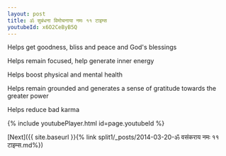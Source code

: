 ```yaml
---
layout: post
title: ॐ सुबंधना विमोचनाया नमः ११ टाइम्स
youtubeId: x6O2CeByB5Q
---
```

 
 
Helps get goodness, bliss and peace and God's blessings
 
Helps remain focused, help generate inner energy 
 
Helps boost physical and mental health 
 
Helps remain grounded and generates a sense of gratitude towards the greater power 
 
Helps reduce bad karma
 
 
 
 


{% include youtubePlayer.html id=page.youtubeId %}
 
[Next]({{ site.baseurl }}{% link  split1/_posts/2014-03-20-ॐ वसंकराय नमः ११ टाइम्स.md%})
 
